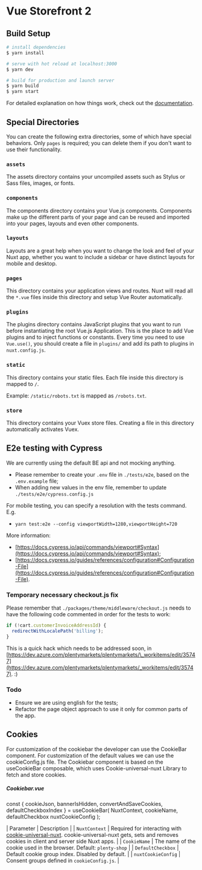 # Vue Storefront 2

## Build Setup

```bash
# install dependencies
$ yarn install

# serve with hot reload at localhost:3000
$ yarn dev

# build for production and launch server
$ yarn build
$ yarn start
```

For detailed explanation on how things work, check out the [documentation](https://docs.vuestorefront.io/v2/).

## Special Directories

You can create the following extra directories, some of which have special behaviors. Only `pages` is required; you can delete them if you don't want to use their functionality.

### `assets`

The assets directory contains your uncompiled assets such as Stylus or Sass files, images, or fonts.

### `components`

The components directory contains your Vue.js components. Components make up the different parts of your page and can be reused and imported into your pages, layouts and even other components.

### `layouts`

Layouts are a great help when you want to change the look and feel of your Nuxt app, whether you want to include a sidebar or have distinct layouts for mobile and desktop.

### `pages`

This directory contains your application views and routes. Nuxt will read all the `*.vue` files inside this directory and setup Vue Router automatically.

### `plugins`

The plugins directory contains JavaScript plugins that you want to run before instantiating the root Vue.js Application. This is the place to add Vue plugins and to inject functions or constants. Every time you need to use `Vue.use()`, you should create a file in `plugins/` and add its path to plugins in `nuxt.config.js`.

### `static`

This directory contains your static files. Each file inside this directory is mapped to `/`.

Example: `/static/robots.txt` is mapped as `/robots.txt`.

### `store`

This directory contains your Vuex store files. Creating a file in this directory automatically activates Vuex.

## E2e testing with Cypress

We are currently using the default BE api and not mocking anything.

- Please remember to create your `.env` file in `./tests/e2e`, based on the `.env.example` file;
- When adding new values in the env file, remember to update `./tests/e2e/cypress.config.js`

For mobile testing, you can specify a resolution with the tests command. E.g.

- `yarn test:e2e --config viewportWidth=1280,viewportHeight=720`

More information:

- [https://docs.cypress.io/api/commands/viewport#Syntax](https://docs.cypress.io/api/commands/viewport#Syntax);
- [https://docs.cypress.io/guides/references/configuration#Configuration-File](https://docs.cypress.io/guides/references/configuration#Configuration-File).

### Temporary necessary checkout.js fix

Please remember that `./packages/theme/middleware/checkout.js` needs to have the following code commented in order for the tests to work:

```javascript
if (!cart.customerInvoiceAddressId) {
  redirectWithLocalePath('billing');
}
```

This is a quick hack which needs to be addressed soon, in [https://dev.azure.com/plentymarkets/plentymarkets/\_workitems/edit/35747](https://dev.azure.com/plentymarkets/plentymarkets/_workitems/edit/35747). :)

### Todo

- Ensure we are using english for the tests;
- Refactor the page object approach to use it only for common parts of the app.

## Cookies

For customization of the cookiebar the developer can use the CookieBar component.
For customization of the default values we can use the cookieConfig.js file.
The Cookiebar component is based on the useCookieBar composable, which uses  Cookie-universal-nuxt Library to fetch and store cookies.

##### Cookiebar.vue

const { cookieJson, bannerIsHidden, convertAndSaveCookies, defaultCheckboxIndex } = useCookieBar(
    NuxtContext,
    cookieName,
    defaultCheckbox
    nuxtCookieConfig
);

| Parameter | Description |
| `NuxtContext`  | Required for interacting with [cookie-universal-nuxt](https://www.npmjs.com/package/cookie-universal-nuxt). cookie-universal-nuxt gets, sets and removes cookies in client and server side Nuxt apps. |
| `CookieName` | The name of the cookie used in the browser. Default: `plenty-shop` |
| `DefaultCheckbox` | Default cookie group index. Disabled by default. |
| `nuxtCookieConfig` | Consent groups defined in `cookieConfig.js`. |

